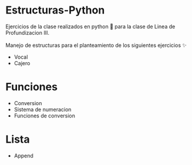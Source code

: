 # Estructuras-Python
Ejercicios de la clase realizados en python 🐍 para la clase de Linea de Profundizacion III. <br><br>
Manejo de estructuras para el planteamiento de los siguientes ejercicios ✨<br>
* Vocal
* Cajero

# Funciones
* Conversion
* Sistema de numeracion
* Funciones de conversion


# Lista
* Append 